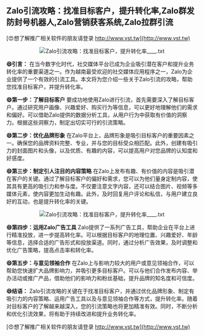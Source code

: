 ## **Zalo引流攻略：找准目标客户，提升转化率,Zalo群发防封号机器人,Zalo营销获客系统,Zalo拉群引流**

[😍想了解推广相关软件的朋友请登录 http://www.vst.tw](http://www.vst.tw)

 <center><img src="https://vst.tw/MP4/tuiguang/png/3.png" alt="Zalo引流攻略：找准目标客户，提升转化率____.txt"></center>

**😄引言：**
在当今数字化时代，社交媒体平台已成为企业吸引潜在客户和提升业务转化率的重要渠道之一。作为越南最受欢迎的社交媒体应用程序之一，Zalo为企业提供了一个有效的引流工具。本文将为您介绍一些关于Zalo引流的攻略，帮助您找准目标客户，并提升转化率。

**😄第一步：了解目标客户**
要成功地使用Zalo进行引流，首先需要深入了解目标客户。通过研究用户画像、兴趣爱好、购买行为等信息，可以更好地理解他们的需求和偏好。可以借助Zalo提供的数据分析工具，从用户行为中获取有价值的洞察力。根据这些洞察力，制定出切实可行的引流策略。

**😄第二步：优化品牌形象**
在Zalo平台上，品牌形象是吸引目标客户的重要因素之一。确保您的品牌资料完整、专业，并与您的目标受众相匹配。此外，创建有吸引力的封面图片和头像，以及优质、有趣的内容，可以提高用户对您品牌的认知度和好感度。

**😄第三步：制定引人注目的内容策略**
在Zalo上发布有趣、有价值的内容是吸引潜在客户的关键。通过了解目标客户的偏好和需求，您可以为他们量身定制内容，使其具有更高的吸引力和参与度。不仅要注意文字内容，还可以结合图片、视频等多媒体元素，使内容更加生动有趣。此外，及时回复用户评论和私信，与用户建立良好的互动，也是提升转化率的关键。

 <center><img src="https://vst.tw/MP4/tuiguang/png/6.png" alt="Zalo引流攻略：找准目标客户，提升转化率____.txt"></center>

**😄第四步：运用Zalo广告工具**
Zalo提供了一系列广告工具，帮助企业在平台上进行精准投放，进一步提高转化率。可以根据目标客户的地理位置、兴趣爱好、年龄等信息，选择合适的广告形式和投放渠道。同时，通过分析广告效果，及时调整和优化广告策略，提高点击率和转化率。

**😄第五步：与意见领袖合作**
在Zalo上与影响力较大的用户或意见领袖合作，可以帮助您快速扩大品牌影响力，并吸引更多目标客户。可以与他们合作发布内容、举办活动或推广产品，借助他们的影响力和粉丝基础，提升品牌的知名度和可信度。

**😄结语：**
Zalo引流攻略的关键在于找准目标客户，并通过优化品牌形象、制定有吸引力的内容策略、运用广告工具以及与意见领袖合作等方式，提升转化率。随着对目标客户的了解越来越深入，您的引流策略也将更加精准有效。同时，不断分析和优化引流效果，将有助于持续改进和提升业务转化率。

[😍想了解推广相关软件的朋友请登录 http://www.vst.tw](http://www.vst.tw)




